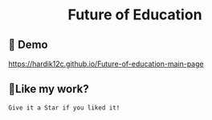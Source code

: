 <h1 align="center" id="title">Future of Education</h1>
<h2>🚀 Demo</h2>

https://hardik12c.github.io/Future-of-education-main-page




    
<h2>💖Like my work?</h2>


  
    Give it a Star if you liked it!
